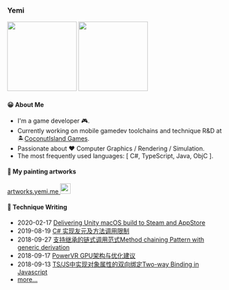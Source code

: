 ### Yemi

<p align="left">
<img height="160" src="https://github-readme-stats.vercel.app/api?username=zcyemi&hide=contribs&count_private=true"/>
<img height="160" src="https://github-readme-stats.vercel.app/api/top-langs/?username=zcyemi&layout=compact&hide=html&count_private=true&langs_count=6"/>
</p>

#### 😀 About Me

- I'm a game developer 🎮.
- Currently working on mobile gamedev toolchains and technique R&D at 🏝️[CoconutIsland Games](https://www.coconut.is/).
- Passionate about :heart: Computer Graphics / Rendering / Simulation.
- The most frequently used languages: [ C#, TypeScript, Java, ObjC ].

#### 🎨 My painting artworks

<a href="https://artwork.yemi.me">
  <span>artworks.yemi.me</span>
  <image height="24" src="https://yemi.me/images/favicon.png">
</a>

#### 📝 Technique Writing

- 2020-02-17 [Delivering Unity macOS build to Steam and AppStore](https://yemi.me/2020/02/17/en/submit-unity-macos-build-to-steam-appstore/)
- 2019-08-19 [C# 实现友元及方法调用限制](https://yemi.me/2019/08/19/method-calling-restriction-csharp/)
- 2018-09-27 [支持继承的链式调用范式Method chaining Pattern with generic derivation](https://yemi.me/2018/09/27/method-chaining-with-derivation/)
- 2018-09-17 [PowerVR GPU架构与优化建议](https://yemi.me/2018/09/17/powervr-architecture-overview/)
- 2018-09-13 [TS/JS中实现对象属性的双向绑定Two-way Binding in Javascript](https://yemi.me/2018/09/13/js-two-way-binding/)
- [more...](https://yemi.me/archives/)

